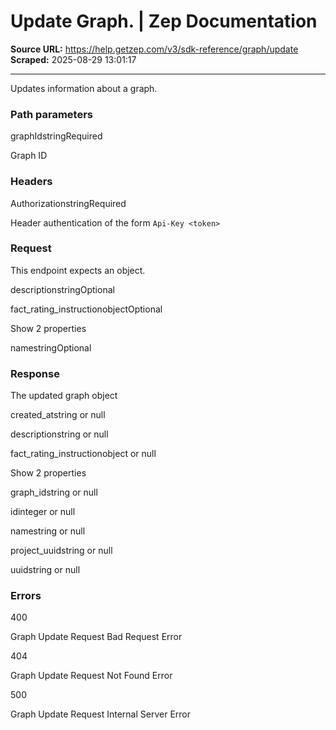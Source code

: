 # Update Graph. | Zep Documentation

**Source URL:** https://help.getzep.com/v3/sdk-reference/graph/update  
**Scraped:** 2025-08-29 13:01:17

---

Updates information about a graph.

### Path parameters

graphIdstringRequired

Graph ID

### Headers

AuthorizationstringRequired

Header authentication of the form `Api-Key <token>`

### Request

This endpoint expects an object.

descriptionstringOptional

fact_rating_instructionobjectOptional

Show 2 properties

namestringOptional

### Response

The updated graph object

created_atstring or null

descriptionstring or null

fact_rating_instructionobject or null

Show 2 properties

graph_idstring or null

idinteger or null

namestring or null

project_uuidstring or null

uuidstring or null

### Errors

400

Graph Update Request Bad Request Error

404

Graph Update Request Not Found Error

500

Graph Update Request Internal Server Error
